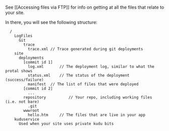 See [[Accessing files via FTP]] for info on getting at all the files that relate to your site.

In there, you will see the following structure:


	  /
		LogFiles
		  Git
			trace
			  trace.xml	// Trace generated during git deployments
		site
		  deployments
			[commit id 1]
			  log.xml		// The deployment log, similar to what the protal shows
			  status.xml	// The status of the deployment (success/failure)
			  manifest	// The list of files that were deployed
			[commit id 2]
			  ...
			repository			// Your repo, including working files (i.e. not bare)
			  .git
			wwwroot
			  hello.htm		// The files that are live in your app
		kuduservice
		  Used when your site uses private kudu bits